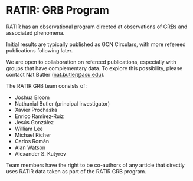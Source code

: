# RATIR: GRB Program

RATIR has an observational program directed at observations of GRBs and associated phenomena. 

Initial results are typically published as GCN Circulars, with more refereed publications following later.

We are open to collaboration on refereed publications, especially with groups that have complementary data. To explore this possibility, please contact Nat Butler (<a href="mailto:nat.butler@asu.edu">nat.butler@asu.edu</a>).

The RATIR GRB team consists of:

* Joshua Bloom
* Nathanial Butler (principal investigator)
* Xavier Prochaska
* Enrico Ramirez‐Ruiz
* Jesús González
* William Lee
* Michael Richer
* Carlos Román
* Alan Watson
* Alexander S. Kutyrev

Team members have the right to be co-authors of any article that
directly uses RATIR data taken as part of the RATIR GRB program.
